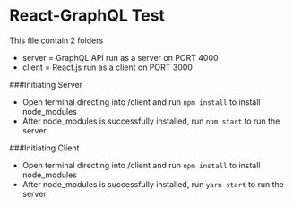 # React-GraphQL Test
This file contain 2 folders
- server = GraphQL API run as a server on PORT 4000
- client = React.js run as a client on PORT 3000

###Initiating Server
- Open terminal directing into /client and run `npm install` to install node_modules
- After node_modules is successfully installed, run `npm start` to run the server

###Initiating Client
- Open terminal directing into /client and run `npm install` to install node_modules
- After node_modules is successfully installed, run `yarn start` to run the server
